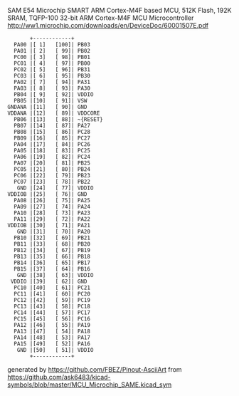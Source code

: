 SAM E54 Microchip SMART ARM Cortex-M4F based MCU, 512K Flash, 192K SRAM, TQFP-100
32-bit ARM Cortex-M4F MCU Microcontroller
http://ww1.microchip.com/downloads/en/DeviceDoc/60001507E.pdf


	       +------------+
	  PA00 |[ 1]   [100]| PB03
	  PA01 |[ 2]   [ 99]| PB02
	  PC00 |[ 3]   [ 98]| PB01
	  PC01 |[ 4]   [ 97]| PB00
	  PC02 |[ 5]   [ 96]| PB31
	  PC03 |[ 6]   [ 95]| PB30
	  PA02 |[ 7]   [ 94]| PA31
	  PA03 |[ 8]   [ 93]| PA30
	  PB04 |[ 9]   [ 92]| VDDIO
	  PB05 |[10]   [ 91]| VSW
	GNDANA |[11]   [ 90]| GND
	VDDANA |[12]   [ 89]| VDDCORE
	  PB06 |[13]   [ 88]| ~{RESET}
	  PB07 |[14]   [ 87]| PA27
	  PB08 |[15]   [ 86]| PC28
	  PB09 |[16]   [ 85]| PC27
	  PA04 |[17]   [ 84]| PC26
	  PA05 |[18]   [ 83]| PC25
	  PA06 |[19]   [ 82]| PC24
	  PA07 |[20]   [ 81]| PB25
	  PC05 |[21]   [ 80]| PB24
	  PC06 |[22]   [ 79]| PB23
	  PC07 |[23]   [ 78]| PB22
	   GND |[24]   [ 77]| VDDIO
	VDDIOB |[25]   [ 76]| GND
	  PA08 |[26]   [ 75]| PA25
	  PA09 |[27]   [ 74]| PA24
	  PA10 |[28]   [ 73]| PA23
	  PA11 |[29]   [ 72]| PA22
	VDDIOB |[30]   [ 71]| PA21
	   GND |[31]   [ 70]| PA20
	  PB10 |[32]   [ 69]| PB21
	  PB11 |[33]   [ 68]| PB20
	  PB12 |[34]   [ 67]| PB19
	  PB13 |[35]   [ 66]| PB18
	  PB14 |[36]   [ 65]| PB17
	  PB15 |[37]   [ 64]| PB16
	   GND |[38]   [ 63]| VDDIO
	 VDDIO |[39]   [ 62]| GND
	  PC10 |[40]   [ 61]| PC21
	  PC11 |[41]   [ 60]| PC20
	  PC12 |[42]   [ 59]| PC19
	  PC13 |[43]   [ 58]| PC18
	  PC14 |[44]   [ 57]| PC17
	  PC15 |[45]   [ 56]| PC16
	  PA12 |[46]   [ 55]| PA19
	  PA13 |[47]   [ 54]| PA18
	  PA14 |[48]   [ 53]| PA17
	  PA15 |[49]   [ 52]| PA16
	   GND |[50]   [ 51]| VDDIO
	       +------------+


generated by https://github.com/FBEZ/Pinout-AsciiArt from https://github.com/ask6483/kicad-symbols/blob/master/MCU_Microchip_SAME.kicad_sym